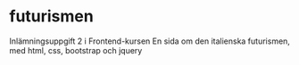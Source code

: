# futurismen
Inlämningsuppgift 2 i Frontend-kursen
En sida om den italienska futurismen, med html, css, bootstrap och jquery
